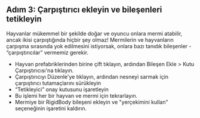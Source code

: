 ## Adım 3: Çarpıştırıcı ekleyin ve bileşenleri tetikleyin

Hayvanlar mükemmel bir şekilde doğar ve oyuncu onlara mermi atabilir, ancak ikisi çarpıştığında hiçbir şey olmaz! Mermilerin ve hayvanların çarpışma sırasında yok edilmesini istiyorsak, onlara bazı tanıdık bileşenler - “çarpıştırıcılar” vermemiz gerekir.

- Hayvan prefabriklerinden birine çift tıklayın, ardından Bileşen Ekle > Kutu Çarpıştırıcısı'na tıklayın.
- Çarpıştırıcıyı Düzenle'ye tıklayın, ardından nesneyi sarmak için çarpıştırıcı tutamaçlarını sürükleyin
- “Tetikleyici” onay kutusunu işaretleyin
- Bu işlemi her bir hayvan ve mermi için tekrarlayın.
- Mermiye bir RigidBody bileşeni ekleyin ve "yerçekimini kullan" seçeneğinin işaretini kaldırın.



















